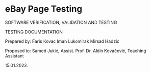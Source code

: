 # eBay Page Testing

SOFTWARE VERIFICATION, VALIDATION AND TESTING
 
 
TESTING DOCUMENTATION 
 
 
Prepared by: Faris Kovac Iman Lukomirak Mirsad Hadzic 
 
 
Proposed to:  Samed Jukić, Assist. Prof. Dr. Aldin Kovačević, Teaching Assistant 
 
 
 
 
 
 
 
 
15.01.2023. 
 
 
